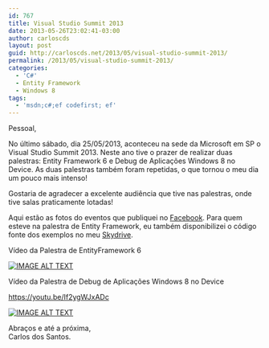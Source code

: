 ```yaml
---
id: 767
title: Visual Studio Summit 2013
date: 2013-05-26T23:02:41-03:00
author: carloscds
layout: post
guid: http://carloscds.net/2013/05/visual-studio-summit-2013/
permalink: /2013/05/visual-studio-summit-2013/
categories:
  - 'C#'
  - Entity Framework
  - Windows 8
tags:
  - 'msdn;c#;ef codefirst; ef'
---
```

Pessoal,

No último sábado, dia 25/05/2013, aconteceu na sede da Microsoft em SP o Visual Studio Summit 2013. Neste ano tive o prazer de realizar duas palestras: Entity Framework 6 e Debug de Aplicações Windows 8 no Device. As duas palestras também foram repetidas, o que tornou o meu dia um pouco mais intenso!

Gostaria de agradecer a excelente audiência que tive nas palestras, onde tive salas praticamente lotadas!

Aqui estão as fotos do eventos que publiquei no [Facebook](https://www.facebook.com/media/set/?set=a.10201215917699321.1073741826.1212382196&type=1&l=aba2e427bb). Para quem esteve na palestra de Entity Framework, eu também disponibilizei o código fonte dos exemplos no meu [Skydrive](https://skydrive.live.com/?cid=fd3250d50a81a829&id=FD3250D50A81A829%212267&authkey=!AOb-98u8MfUSD5w).

Vídeo da Palestra de EntityFramework 6

[![IMAGE ALT TEXT](http://img.youtube.com/vi/9nhs2cfNfOI/0.jpg)](http://www.youtube.com/watch?v=9nhs2cfNfOI "Vídeo da Palestra de EntityFramework 6")

Vídeo da Palestra de Debug de Aplicações Windows 8 no Device 

https://youtu.be/If2ygWJxADc

[![IMAGE ALT TEXT](http://img.youtube.com/vi/If2ygWJxADc/0.jpg)](http://www.youtube.com/watch?v=If2ygWJxADc "Vídeo da Palestra de EntityFramework 6")

Abraços e até a próxima,  
Carlos dos Santos.